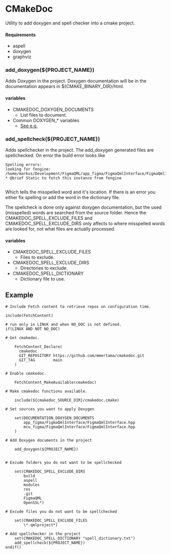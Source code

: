 # CMakeDoc
Utility to add doxygen and spell checker into a cmake project.

#### Requirements
* aspell
* doxygen
* graphviz

### add_doxygen(${PROJECT_NAME})
Adds Doxygen in the project. Doxygen documentation will be in the documentation appears in ${CMAKE_BINARY_DIR}/html.
#### variables
* CMAKEDOC_DOXYGEN_DOCUMENTS
    * List files to document.
* Common DOXYGEN_* variables 
    * [See e.g.](https://r2devops.io/marketplace/gitlab/r2devops/hub/doxygen)

### add_spellcheck(${PROJECT_NAME})
Adds spellchecker in the project. The add_doxygen generated files are spellchecked.
On error the build error looks like 

```
Spelling errors:
looking for fengine:
/home/markus/Development/FigmaQML/app_figma/FigmaQmlInterface/FigmaQmlInterface.hpp:26:     * @brief Static to fetch this instance from fengine


```

Which tells the misspelled word and it's location. If there is an error you either fix spelling or add the word in the dictionary file. 

The spellcheck is done only against doxygen documentation, but the used (misspelled) words are searched from the source folder. Hence the CMAKEDOC_SPELL_EXCLUDE_FILES and CMAKEDOC_SPELL_EXCLUDE_DIRS only affects to where misspelled words are looked for, not what files are actually
processed.

#### variables 
* CMAKEDOC_SPELL_EXCLUDE_FILES
    * Files to exclude.
* CMAKEDOC_SPELL_EXCLUDE_DIRS
    * Directories to exclude.
* CMAKEDOC_SPELL_DICTIONARY
    * Dictionary file to use.    

## Example

```
# Include Fetch content to retrieve repos on configuration time.

include(FetchContent)

# run only in LINUX and when NO_DOC is not defined.
if(LINUX AND NOT NO_DOC)

# Get cmakedoc.	

    FetchContent_Declare(
      cmakedoc
      GIT_REPOSITORY https://github.com/mmertama/cmakedoc.git
      GIT_TAG        main
    )
    
# Enable cmakedoc.    

    FetchContent_MakeAvailable(cmakedoc)
    
# Make cmakedoc functions available.
    
    include(${cmakedoc_SOURCE_DIR}/cmakedoc.cmake)

# Set sources you want to apply Doxygen    
    
    set(DOCUMENTATION_DOXYGEN_DOCUMENTS
        app_figma/FigmaQmlInterface/FigmaQmlInterface.hpp
        mcu_figma/FigmaQmlInterface/FigmaQmlInterface.hpp
    )

# Add Doxygen documents in the project
    
    add_doxygen(${PROJECT_NAME})


# Excude folders you do not want to be spellchecked     

    set(CMAKEDOC_SPELL_EXCLUDE_DIRS
        build
        aspell
        modules
        res
        .git
        FigmaQML
        OpenSSL*)

# Excude files you do not want to be spellchecked        
        
    set(CMAKEDOC_SPELL_EXCLUDE_FILES
        \*.qmlproject*)
        
# Add spellchecker in the project
    set(CMAKEDOC_SPELL_DICTIONARY "spell_dictionary.txt")
    add_spellcheck(${PROJECT_NAME})
endif()
```


